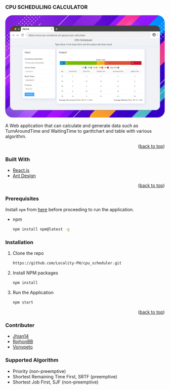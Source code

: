 


<!-- ABOUT THE PROJECT -->

### CPU SCHEDULING CALCULATOR

[![process-scheduling-solver](https://raw.githubusercontent.com/Locality-PH/cpu_scheduler/main/src/screenshot/CPU_SCHEDULER.png)](https://www.cpu-scheduler-ph.gq)

A Web application that can calculate and generate data such as TurnAroundTime and WaitingTime to ganttchart and table with various algorithm.

<p align="right">(<a href="#top">back to top</a>)</p>


### Built With

* [React.js](https://reactjs.org/)
* [Ant Design](https://ant.design/)

<p align="right">(<a href="#top">back to top</a>)</p>

### Prerequisites

Install `npm` from [here](https://nodejs.org/en/download/) before proceeding to run the application.
* npm
  ```sh
  npm install npm@latest -g
  ```

### Installation


1. Clone the repo
   ```sh
   https://github.com/Locality-PH/cpu_scheduler.git
   ```
3. Install NPM packages
   ```sh
   npm install
   ```
4. Run the Application
   ```js
   npm start 
   ```

<p align="right">(<a href="#top">back to top</a>)</p>



<!-- CONTRIBUTING -->

### Contributer

* [ Jhian14](https://github.com/Jhian14) 
* [ RojhonBB](https://github.com/Rojhon) 
* [ Vonypeto](https://github.com/vonypeto) 

### Supported Algorithm


* Priority (non-preemptive)
* Shortest Remaining Time First, SRTF (preemptive)
* Shortest Job First, SJF (non-preemptive)





